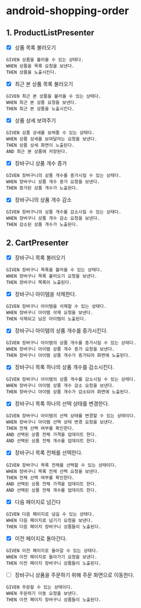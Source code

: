 # android-shopping-order

## 1. ProductListPresenter

- [x] 상품 목록 불러오기

```Gherkin
GIVEN 상품을 불러올 수 있는 상태다. 
WHEN 상품을 목록 요청을 보낸다.
THEN 상품을 노출시킨다.
```

- [x] 최근 본 상품 목록 불러오기

```Gherkin
GIVEN 최근 본 상품을 불러올 수 있는 상태다.
WHEN 최근 본 상품 요청을 보낸다.
THEN 최근 본 상품을 노출시킨다.
```

- [x] 상품 상세 보여주기

```Gherkin
GIVEN 상품 상세를 보여줄 수 있는 상태다.
WHEN 상품 상세를 보여달라는 요청을 보낸다.
THEN 상품 상세 화면이 노출된다.
AND 최근 본 상품에 저장된다.
```

- [x] 장바구니 상품 개수 증가

```Gherkin
GIVEN 장바구니의 상품 개수를 증가시킬 수 있는 상태다. 
WHEN 장바구니 상품 개수 증가 요청을 보낸다.
THEN 증가된 상품 개수가 노출된다.
```

- [x] 장바구니의 상품 개수 감소

```Gherkin
GIVEN 장바구니의 상품 개수를 감소시킬 수 있는 상태다. 
WHEN 장바구니 상품 개수 감소 요청을 보낸다.
THEN 감소된 상품 개수가 노출된다.
```

## 2. CartPresenter

- [x] 장바구니 목록 불러오기

```Gherkin
GIVEN 장바구니 목록을 불러올 수 있는 상태다. 
WHEN 장바구니 목록 불러오기 요청을 보낸다.
THEN 장바구니 목록이 노출된다.
```

- [x] 장바구니 아이템을 삭제한다.

```Gherkin
GIVEN 장바구니 아이템을 삭제할 수 있는 상태다.
WHEN 장바구니 아이템 삭제 요청을 보낸다.
THEN 삭제되고 남은 아이템이 노출된다.
```

- [x] 장바구니 아이템의 상품 개수를 증가시킨다.

```Gherkin
GIVEN 장바구니 아이템의 상품 개수를 증가시킬 수 있는 상태다.
WHEN 장바구니 아이템 상품 개수 증가 요청을 보낸다.
THEN 장바구니 아이템 상품 개수가 증가되어 화면에 노출된다.
```

- [x] 장바구니 목록 하나의 상품 개수를 감소시킨다.

```Gherkin
GIVEN 장바구니 아이템의 상품 개수를 감소시킬 수 있는 상태다.
WHEN 장바구니 아이템 상품 개수 감소 요청을 보낸다.
THEN 장바구니 아이템 상품 개수가 감소되어 화면에 노출된다.
```

- [x] 장바구니 목록 하나의 선택 상태를 변경한다.

```Gherkin
GIVEN 장바구니 아이템의 선택 상태를 변경할 수 있는 상태이다.
WHEN 장바구니 아이템 선택 상태 변경 요청을 보낸다.
THEN 전체 선택 여부를 확인한다.
AND 선택된 상품 전체 가격을 업데이트 한다.
AND 선택된 상품 전체 개수를 업데이트 한다.
```

- [x] 장바구니 목록 전체를 선택한다.

```Gherkin
GIVEN 장바구니 목록 전체를 선택할 수 있는 상태이다.
WHEN 장바구니 목록 전체 선택 요청을 보낸다.
THEN 전체 선택 여부를 확인한다.
AND 선택된 상품 전체 가격을 업데이트 한다.
AND 선택된 상품 전체 개수를 업데이트 한다.
```

- [x] 다음 페이지로 넘긴다

```Gherkin
GIVEN 다음 페이지로 넘길 수 있는 상태다.
WHEN 다음 페이지로 넘기기 요청을 보낸다.
THEN 다음 페이지 장바구니 상품들이 노출된다.
```

- [x] 이전 페이지로 돌아간다.

```Gherkin
GIVEN 이전 페이지로 돌아갈 수 있는 상태다.
WHEN 이전 페이지로 돌아가기 요청을 보낸다.
THEN 이전 페이지 장바구니 상품들이 노출된다.
```

- [ ] 장바구니 상품을 주문하기 위해 주문 화면으로 이동한다.

```Gherkin
GIVEN 주문할 수 있는 상태이다.
WHEN 주문하기 이동 요청을 보낸다.
THEN 이전 페이지 장바구니 상품들이 노출된다.
```
